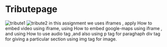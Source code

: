 # Tributepage
![tribute1](https://github.com/ranje-dotcom/Tributepage/assets/110253814/dd64cd59-6936-4510-8384-9d14b7fa783c)
![tribute2](https://github.com/ranje-dotcom/Tributepage/assets/110253814/969b697a-3884-4f27-b8ad-355dce7609ae)
 in this assignment we uses iframes , apply How to embed video using iframe, using How to embed google-maps using iframe , and using How to use audio tag ,and also using p tag for paraghaph div tag for giving a particular section using img tag for image.


